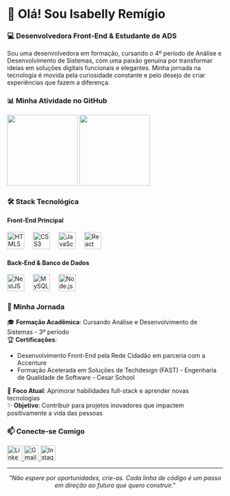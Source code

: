 # 🌟 Olá! Sou Isabelly Remígio

### 💻 Desenvolvedora Front-End & Estudante de ADS

<p align="left">
Sou uma desenvolvedora em formação, cursando o 4º período de Análise e Desenvolvimento de Sistemas, com uma paixão genuína por transformar ideias em soluções digitais funcionais e elegantes. Minha jornada na tecnologia é movida pela curiosidade constante e pelo desejo de criar experiências que fazem a diferença.
</p>

### 📊 Minha Atividade no GitHub

<p align="left">
  <img height="165" src="https://github-readme-stats.vercel.app/api?username=isabelly-remigio&show_icons=true&theme=radical&hide_border=true&include_all_commits=true" />
  <img height="165" src="https://github-readme-stats.vercel.app/api/top-langs/?username=isabelly-remigio&layout=compact&theme=radical&hide_border=true&langs_count=6" />
</p>

### 🛠 Stack Tecnológica

#### **Front-End Principal**
<div align="left">
  <img src="https://cdn.jsdelivr.net/gh/devicons/devicon/icons/html5/html5-original.svg" height="40" alt="HTML5" title="HTML5" />
  <img width="12" />
  <img src="https://cdn.jsdelivr.net/gh/devicons/devicon/icons/css3/css3-original.svg" height="40" alt="CSS3" title="CSS3" />
  <img width="12" />
  <img src="https://cdn.jsdelivr.net/gh/devicons/devicon/icons/javascript/javascript-original.svg" height="40" alt="JavaScript" title="JavaScript" />
  <img width="12" />
  <img src="https://cdn.jsdelivr.net/gh/devicons/devicon/icons/react/react-original.svg" height="40" alt="React" title="React" />
</div>

#### **Back-End & Banco de Dados**
<div align="left">
  <img src="https://cdn.jsdelivr.net/gh/devicons/devicon/icons/nestjs/nestjs-original.svg" height="40" alt="NestJS" title="NestJS" />
  <img width="12" />
  <img src="https://cdn.jsdelivr.net/gh/devicons/devicon/icons/mysql/mysql-original.svg" height="40" alt="MySQL" title="MySQL" />
  <img width="12" />
  <img src="https://cdn.jsdelivr.net/gh/devicons/devicon/icons/nodejs/nodejs-original.svg" height="40" alt="Node.js" title="Node.js" />
</div>

### 🚀 Minha Jornada

<div align="left">

🎓 **Formação Acadêmica**: Cursando Análise e Desenvolvimento de Sistemas - 3º período  
🏆 **Certificações**: 
- Desenvolvimento Front-End pela Rede Cidadão em parceria com a Accenture
- Formação Acelerada em Soluções de Techdesign (FAST) - Engenharia de Qualidade de Software - Cesar School
  
🎯 **Foco Atual**: Aprimorar habilidades full-stack e aprender novas tecnologias  
✨ **Objetivo**: Contribuir para projetos inovadores que impactem positivamente a vida das pessoas

</div>

### 📫 Conecte-se Comigo

<div align="left">
  <a href="https://www.linkedin.com/in/isabelly-remígio" target="_blank">
    <img src="https://img.shields.io/badge/LinkedIn-0077B5?style=for-the-badge&logo=linkedin&logoColor=white" height="35" alt="LinkedIn" />
  </a>
  <a href="mailto:seu-email@gmail.com" target="_blank">
    <img src="https://img.shields.io/badge/Gmail-D14836?style=for-the-badge&logo=gmail&logoColor=white" height="35" alt="Gmail" />
  </a>
  <a href="https://instagram.com/seu-usuario" target="_blank">
    <img src="https://img.shields.io/badge/Instagram-E4405F?style=for-the-badge&logo=instagram&logoColor=white" height="35" alt="Instagram" />
  </a>
</div>

---

<p align="center">
  <i>"Não espere por oportunidades, crie-as. Cada linha de código é um passo em direção ao futuro que quero construir."</i>
</p>
  

</div>

